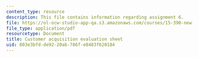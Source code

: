 ```yaml
---
content_type: resource
description: This file contains information regarding assignment 6.
file: https://ol-ocw-studio-app-qa.s3.amazonaws.com/courses/15-390-new-enterprises-spring-2013/803e3bfdde9220ab786fe8483f620184_MIT15_390S13_assgn6sheet.pdf
file_type: application/pdf
resourcetype: Document
title: Customer acquisition evaluation sheet
uid: 803e3bfd-de92-20ab-786f-e8483f620184
---
```

